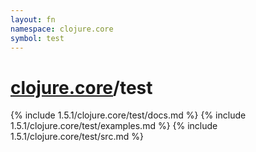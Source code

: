 ```yaml
---
layout: fn
namespace: clojure.core
symbol: test
---
```


# [clojure.core](../)/test

{% include 1.5.1/clojure.core/test/docs.md %}
{% include 1.5.1/clojure.core/test/examples.md %}
{% include 1.5.1/clojure.core/test/src.md %}

